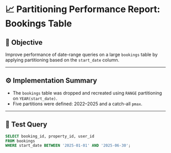 # 📈 Partitioning Performance Report: Bookings Table

## 🎯 Objective

Improve performance of date-range queries on a large `bookings` table by applying partitioning based on the `start_date` column.

---

## ⚙️ Implementation Summary

- The `bookings` table was dropped and recreated using `RANGE` partitioning on `YEAR(start_date)`.
- Five partitions were defined: 2022–2025 and a catch-all `pmax`.

---

## 🧪 Test Query

```sql
SELECT booking_id, property_id, user_id
FROM bookings
WHERE start_date BETWEEN '2025-01-01' AND '2025-06-30';
```
